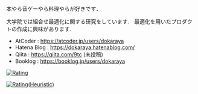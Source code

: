本やら音ゲーやら料理やらが好きです．

大学院では組合せ最適化に関する研究をしています．
最適化を用いたプロダクトの作成に興味があります．

- AtCoder : https://atcoder.jp/users/dokaraya
- Hatena Blog : https://dokaraya.hatenablog.com/ 
- Qiita : https://qiita.com/9tc (未投稿)
- Booklog : https://booklog.jp/users/dokaraya

[![Rating](https://badgen.org/img/atcoder/dokaraya/rating/algorithm?style=plastic)](https://atcoder.jp/users/dokaraya?contestType=algo)

[![Rating(Heuristic)](https://badgen.org/img/atcoder/dokaraya/rating/heuristic?style=plastic)](https://atcoder.jp/users/dokaraya?contestType=heuristic)
